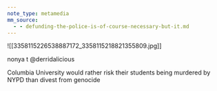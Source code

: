 ```yaml
---
note_type: metamedia
mm_source:
  - - defunding-the-police-is-of-course-necessary-but-it.md
---
```


![[3358115226538887172_3358115218821355809.jpg]]

nonya
t @derridalicious

Columbia University would rather risk
their students being murdered by NYPD
than divest from genocide

